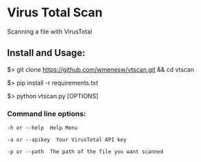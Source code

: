 Virus Total Scan
=====================
Scanning a file with VirusTotal

Install and Usage:
-------------
$> git clone https://github.com/wmenesw/vtscan.git && cd vtscan

$> pip install -r requirements.txt

$> python vtscan.py [OPTIONS]

### Command line options:

```
-h or --help  Help Menu

-a or --apikey  Your VirusTotal API key

-p or --path  The path of the file you want scanned


